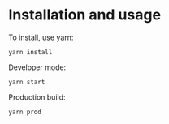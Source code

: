 # Installation and usage
To install, use yarn:
```
yarn install
```
Developer mode:
```
yarn start
```
Production build:
```
yarn prod
```
